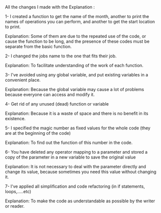 All the changes I made with the Explanation : 

1- I created a function to get the name of the month, another to print the names of operations you can perform, and another to get the start location to print.

Explanation: Some of them are due to the repeated use of the code, or cause the function to be long, and the presence of these codes must be separate from the basic function.
 
2- I changed the jobs name to the one that fits their job.

Explanation: To facilitate understanding of the work of each function.

3- I've avoided using any global variable, and put existing variables in a convenient place.

Explanation: Because the global variable may cause a lot of problems because everyone can access and modify it.

4- Get rid of any unused (dead) function or variable

Explanation: Because it is a waste of space and there is no benefit in its existence.

5- I specified the magic number as fixed values ​​for the whole code (they are at the beginning of the code)

Explanation: To find out the function of this number in the code.

6- You have deleted any operator mapping to a parameter and stored a copy of the parameter in a new variable to save the original value

Explanation: It is not necessary to deal with the parameter directly and change its value, because sometimes you need this value without changing it.

7- I've applied all simplification and code refactoring (in if statements, loops,.....etc)

Explanation: To make the code as understandable as possible by the writer or reader.
